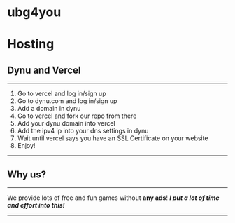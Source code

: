 # ubg4you
<h1>Hosting</h1>
<h2>Dynu and Vercel</h2>
<hr>
<ol>
  <li>Go to vercel and log in/sign up</li>
  <li>Go to dynu.com and log in/sign up</li>
  <li>Add a domain in dynu</li>
  <li>Go to vercel and fork our repo from there</li>
  <li>Add your dynu domain into vercel</li>
  <li>Add the ipv4 ip into your dns settings in dynu</li>
  <li>Wait until vercel says you have an SSL Certificate on your website</li>
  <li>Enjoy!</li>
</ol>
<hr>
<h2>Why us?</h2>
<hr>
<p>We provide lots of free and fun games without <b>any ads</b>! <i><b>I put a lot of time and effort into this!</b></i></p>
<hr>
